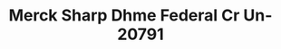 ---
f_zip-code: 19446
f_state-code: PA
title: Merck Sharp Dhme Federal Cr Un-20791
f_phone: 215-652-5000
f_city-only: Lansdale
f_address: 333 S Broad Street Lansdale
f_location-unique-id: '20791'
slug: merck-sharp-dhme-federal-cr-un-20791
updated-on: '2024-05-30T13:46:58.046Z'
created-on: '2024-05-30T13:36:59.803Z'
published-on: '2024-05-30T13:54:32.469Z'
f_city-state: cms/city/lansdale-pa.md
f_company: cms/company/merck-sharp-dhme-federal-cr-un.md
f_state: cms/state/pennsylvania.md
layout: '[payday-loan].html'
tags: payday-loan
---